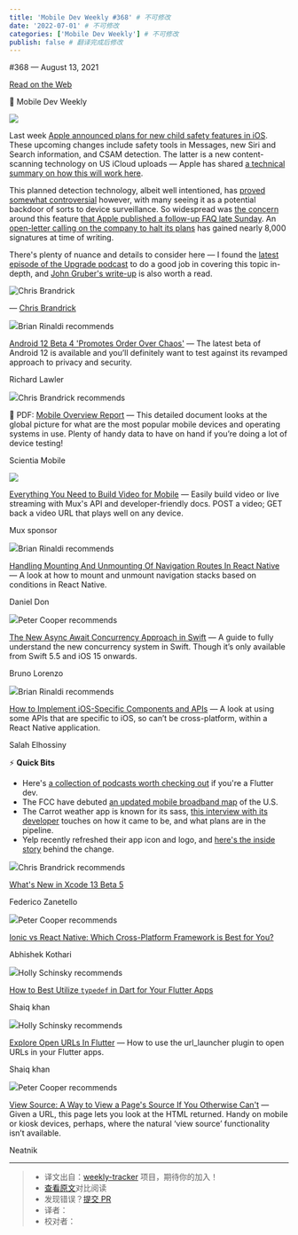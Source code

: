 ```yaml
---
title: 'Mobile Dev Weekly #368' # 不可修改
date: '2022-07-01' # 不可修改
categories: ['Mobile Dev Weekly'] # 不可修改
publish: false # 翻译完成后修改
---
```


<!--以上是预览信息，图片一张或限制百字左右，前者优先，全文请使用二级及以下标题-->
<!-- more -->

#​368 — August 13, 2021

[Read on the Web](https://mobiledevweekly.com/link/112405/web)

📱 Mobile Dev Weekly

[![](https://res.cloudinary.com/cpress/image/upload/w_1280,e_sharpen:60/v1628846573/ajjwflsumc0olo4wdq2e.png)](https://mobiledevweekly.com/link/112406/web)

Last week [Apple announced plans for new child safety features in iOS](https://mobiledevweekly.com/link/112406/web). These upcoming changes include safety tools in Messages, new Siri and Search information, and CSAM detection. The latter is a new content-scanning technology on US iCloud uploads — Apple has shared [a technical summary on how this will work here](https://mobiledevweekly.com/link/112407/web).

This planned detection technology, albeit well intentioned, has [proved somewhat controversial](https://mobiledevweekly.com/link/112408/web) however, with many seeing it as a potential backdoor of sorts to device surveillance. So widespread was [the concern](https://mobiledevweekly.com/link/112409/web) around this feature [that Apple published a follow-up FAQ late Sunday](https://mobiledevweekly.com/link/112410/web). An [open-letter calling on the company to halt its plans](https://mobiledevweekly.com/link/112411/web) has gained nearly 8,000 signatures at time of writing.

There's plenty of nuance and details to consider here — I found the [latest episode of the Upgrade podcast](https://mobiledevweekly.com/link/112412/web) to do a good job in covering this topic in-depth, and [John Gruber's write-up](https://mobiledevweekly.com/link/112413/web) is also worth a read.

![Chris Brandrick](https://cooperpress.s3.amazonaws.com/chrisbrandrick.png)

— [Chris Brandrick](https://mobiledevweekly.com/link/112414/web)

![](https://cooperpress.s3.amazonaws.com/remotesynth.png)Brian Rinaldi recommends

[Android 12 Beta 4 'Promotes Order Over Chaos'](https://mobiledevweekly.com/link/112415/web) — The latest beta of Android 12 is available and you’ll definitely want to test against its revamped approach to privacy and security.

Richard Lawler

![](https://cooperpress.s3.amazonaws.com/chrisbrandrick.png)Chris Brandrick recommends

📄 PDF: [Mobile Overview Report](https://mobiledevweekly.com/link/112416/web) — This detailed document looks at the global picture for what are the most popular mobile devices and operating systems in use. Plenty of handy data to have on hand if you’re doing a lot of device testing!

Scientia Mobile

[![](https://copm.s3.amazonaws.com/a65bd4a6.png)](https://mobiledevweekly.com/link/112417/web)

[Everything You Need to Build Video for Mobile](https://mobiledevweekly.com/link/112417/web) — Easily build video or live streaming with Mux's API and developer-friendly docs. POST a video; GET back a video URL that plays well on any device.

Mux sponsor

![](https://cooperpress.s3.amazonaws.com/remotesynth.png)Brian Rinaldi recommends

[Handling Mounting And Unmounting Of Navigation Routes In React Native](https://mobiledevweekly.com/link/112418/web) — A look at how to mount and unmount navigation stacks based on conditions in React Native.

Daniel Don

![](https://cooperpress.s3.amazonaws.com/peterc.png)Peter Cooper recommends

[The New Async Await Concurrency Approach in Swift](https://mobiledevweekly.com/link/112419/web) — A guide to fully understand the new concurrency system in Swift. Though it’s only available from Swift 5.5 and iOS 15 onwards.

Bruno Lorenzo

![](https://cooperpress.s3.amazonaws.com/remotesynth.png)Brian Rinaldi recommends

[How to Implement iOS-Specific Components and APIs](https://mobiledevweekly.com/link/112420/web) — A look at using some APIs that are specific to iOS, so can’t be cross-platform, within a React Native application.

Salah Elhossiny

⚡️ **Quick Bits**

*   Here's [a collection of podcasts worth checking out](https://mobiledevweekly.com/link/112421/web) if you're a Flutter dev.
*   The FCC have debuted [an updated mobile broadband map](https://mobiledevweekly.com/link/112422/web) of the U.S.
*   The Carrot weather app is known for its sass, [this interview with its developer](https://mobiledevweekly.com/link/112423/web) touches on how it came to be, and what plans are in the pipeline.
*   Yelp recently refreshed their app icon and logo, and [here's the inside story](https://mobiledevweekly.com/link/112424/web) behind the change.

![](https://cooperpress.s3.amazonaws.com/chrisbrandrick.png)Chris Brandrick recommends

[What's New in Xcode 13 Beta 5](https://mobiledevweekly.com/link/112425/web)

Federico Zanetello

![](https://cooperpress.s3.amazonaws.com/peterc.png)Peter Cooper recommends

[Ionic vs React Native: Which Cross-Platform Framework is Best for You?](https://mobiledevweekly.com/link/112426/web)

Abhishek Kothari

![](https://cooperpress.s3.amazonaws.com/devgirlfl.png)Holly Schinsky recommends

[How to Best Utilize `typedef` in Dart for Your Flutter Apps](https://mobiledevweekly.com/link/112427/web)

Shaiq khan

![](https://cooperpress.s3.amazonaws.com/devgirlfl.png)Holly Schinsky recommends

[Explore Open URLs In Flutter](https://mobiledevweekly.com/link/112428/web) — How to use the url\_launcher plugin to open URLs in your Flutter apps.

Shaiq khan

![](https://cooperpress.s3.amazonaws.com/peterc.png)Peter Cooper recommends

[View Source: A Way to View a Page's Source If You Otherwise Can't](https://mobiledevweekly.com/link/112429/web) — Given a URL, this page lets you look at the HTML returned. Handy on mobile or kiosk devices, perhaps, where the natural ‘view source’ functionality isn’t available.

Neatnik

---
> * 译文出自：[weekly-tracker](https://github.com/FEDarling/weekly-tracker) 项目，期待你的加入！
> * [查看原文](https://mobiledevweekly.com/issues/368)对比阅读
> * 发现错误？[提交 PR](https://github.com/FEDarling/weekly-tracker/blob/main/weeklys/mobile_dev_weekly/368)
> * 译者：
> * 校对者：
